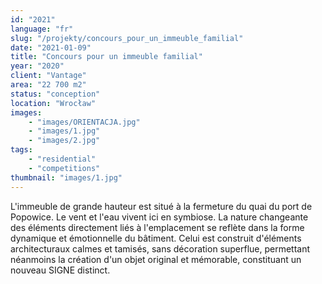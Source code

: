 ```yaml
---
id: "2021"
language: "fr"
slug: "/projekty/concours_pour_un_immeuble_familial"
date: "2021-01-09"
title: "Concours pour un immeuble familial"
year: "2020"
client: "Vantage"
area: "22 700 m2"
status: "conception"
location: "Wrocław"
images: 
    - "images/ORIENTACJA.jpg"
    - "images/1.jpg"
    - "images/2.jpg"
tags: 
    - "residential"
    - "competitions"
thumbnail: "images/1.jpg"
---
```

L'immeuble de grande hauteur est situé à&nbsp;la fermeture du quai du port de Popowice. Le vent et l'eau vivent ici en symbiose. La nature changeante des éléments directement liés à&nbsp;l'emplacement se reflète dans la forme dynamique et émotionnelle du bâtiment. Celui est construit d'éléments architecturaux calmes et tamisés, sans décoration superflue, permettant néanmoins la création d'un objet original et mémorable, constituant un nouveau SIGNE distinct.
